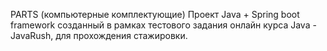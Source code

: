 PARTS (компьютерные комплектующие)
Проект Java + Spring boot framework 
созданный в рамках тестового задания онлайн курса Java - JavaRush, для прохождения стажировки.
